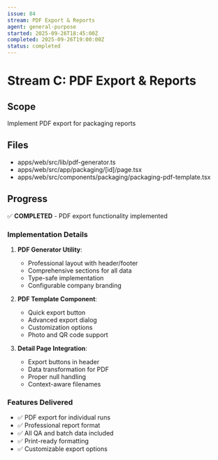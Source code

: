 ```yaml
---
issue: 84
stream: PDF Export & Reports
agent: general-purpose
started: 2025-09-26T18:45:00Z
completed: 2025-09-26T19:00:00Z
status: completed
---
```


# Stream C: PDF Export & Reports

## Scope
Implement PDF export for packaging reports

## Files
- apps/web/src/lib/pdf-generator.ts
- apps/web/src/app/packaging/[id]/page.tsx
- apps/web/src/components/packaging/packaging-pdf-template.tsx

## Progress
✅ **COMPLETED** - PDF export functionality implemented

### Implementation Details
1. **PDF Generator Utility**:
   - Professional layout with header/footer
   - Comprehensive sections for all data
   - Type-safe implementation
   - Configurable company branding

2. **PDF Template Component**:
   - Quick export button
   - Advanced export dialog
   - Customization options
   - Photo and QR code support

3. **Detail Page Integration**:
   - Export buttons in header
   - Data transformation for PDF
   - Proper null handling
   - Context-aware filenames

### Features Delivered
- ✅ PDF export for individual runs
- ✅ Professional report format
- ✅ All QA and batch data included
- ✅ Print-ready formatting
- ✅ Customizable export options
